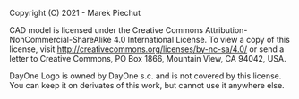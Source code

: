 Copyright (C) 2021 - Marek Piechut

CAD model is licensed under the Creative Commons Attribution-NonCommercial-ShareAlike 4.0 International License. To view a copy of this license, visit http://creativecommons.org/licenses/by-nc-sa/4.0/ or send a letter to Creative Commons, PO Box 1866, Mountain View, CA 94042, USA.

DayOne Logo is owned by DayOne s.c. and is not covered by this license. You can keep it on derivates of this work, but cannot use it anywhere else.
